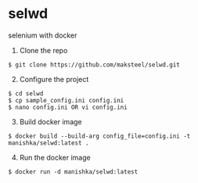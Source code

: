 # selwd
selenium with docker 

1. Clone the repo
```
$ git clone https://github.com/maksteel/selwd.git
```
2. Configure the project
```
$ cd selwd
$ cp sample_config.ini config.ini
$ nano config.ini OR vi config.ini
```
3. Build docker image
```
$ docker build --build-arg config_file=config.ini -t manishka/selwd:latest .
```
4. Run the docker image
```
$ docker run -d manishka/selwd:latest
```
